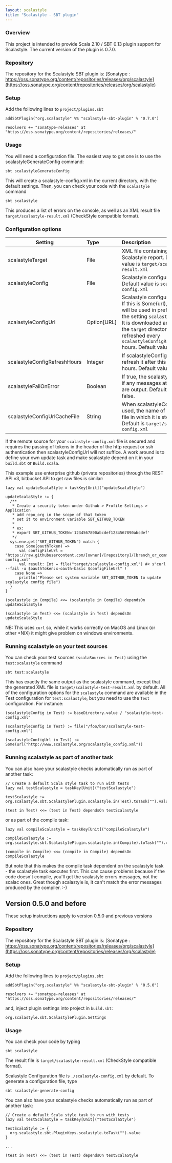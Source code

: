 ```yaml
---
layout: scalastyle
title: "Scalastyle - SBT plugin"
---
```


### Overview

This project is intended to provide Scala 2.10 / SBT 0.13 plugin support for Scalastyle. The current version of the plugin is 0.7.0.

### Repository

The repository for the Scalastyle SBT plugin is: [Sonatype : https://oss.sonatype.org/content/repositories/releases/org/scalastyle](https://oss.sonatype.org/content/repositories/releases/org/scalastyle)

### Setup

Add the following lines to `project/plugins.sbt`

    addSbtPlugin("org.scalastyle" %% "scalastyle-sbt-plugin" % "0.7.0")

    resolvers += "sonatype-releases" at "https://oss.sonatype.org/content/repositories/releases/"

### Usage

You will need a configuration file. The easiest way to get one is to use the scalastyleGenerateConfig command:

    sbt scalastyleGenerateConfig

This will create a scalastyle-config.xml in the current directory, with the default settings. Then, you can check your code with the `scalastyle` command

    sbt scalastyle

This produces a list of errors on the console, as well as an XML result file `target/scalastyle-result.xml` (CheckStyle compatible format).

### Configuration options

|Setting                     |Type         |Description|
| -------------------------- |:----------- |:--------- |
|scalastyleTarget            |File         |XML file containing the Scalastyle report. Default value is `target/scalastyle-result.xml`
|scalastyleConfig            |File         |Scalastyle configuration. Default value is `scalastyle-config.xml`
|scalastyleConfigUrl         |Option\[URL\]|Scalastyle configuration URL. If this is Some(url), then this will be used in preference to the setting `scalastyleConfig`. It is downloaded and stored in the `target` directory, and refreshed every `scalastyleConfigRefreshHours` hours. Default value is `None`.
|scalastyleConfigRefreshHours|Integer      |If scalastyleConfigUrl is set, refresh it after this number of hours. Default value is 24.
|scalastyleFailOnError       |Boolean      |If true, the scalastyle task fails if any messages at error level are output. Default value is false.
|scalastyleConfigUrlCacheFile|String       |When scalastyleConfigUrl is used, the name of the local file in which it is stored. Default is `target/scalastyle-config.xml`

If the remote source for your `scalastyle-config.xml` file is secured and requires the passing of tokens in the header of the http request or ssh authentication then scalastyleConfigUrl will not suffice. A work around is to define your own update task and make scalastyle depend on it in your `build.sbt` or `Build.scala`.

This example use enterprise github (private repositories) through the REST API v3,  bitbucket API to get raw files is similar:

    lazy val updateScalaStyle = taskKey[Unit]("updateScalaStyle")

    updateScalaStyle := {
      /**
       * Create a security token under Github > Profile Settings > Application
       * add repo_org in the scope of that token
       * set it to environment variable SBT_GITHUB_TOKEN
       *
       * ex:
       * export SBT_GITHUB_TOKEN='1234567890abcdef1234567890abcdef'
       */
      sys.env.get("SBT_GITHUB_TOKEN") match {
        case Some(oauthToken) =>
          val configFileUrl = "https://raw.githubusercontent.com/[owner]/[repository]/[branch_or_commit]/[path]/scalastyle-config.xml"
          val result: Int = file("target/scalastyle-config.xml") #< s"curl --fail -u $oauthToken:x-oauth-basic $configFileUrl" !
        case None =>
          println("Please set system variable SBT_GITHUB_TOKEN to update scalastyle config file")
      }
    }

    (scalastyle in Compile) <<= (scalastyle in Compile) dependsOn updateScalaStyle

    (scalastyle in Test) <<= (scalastyle in Test) dependsOn updateScalaStyle

NB: This uses `curl` so, while it works correctly on MacOS and Linux (or other \*NIX) it might give problem on windows environments.

### Running scalastyle on your test sources

You can check your test sources `(scalaSources in Test)` using the `test:scalastyle` command

    sbt test:scalastyle

This has exactly the same output as the scalastyle command, except that the generated XML file is `target/scalastyle-test-result.xml` by default. All of the configuration options for the `scalastyle` command are available in the Test configuration for `test:scalastyle`, but you need to use the `Test` configuration. For instance:

    (scalastyleConfig in Test) := baseDirectory.value / "scalastyle-test-config.xml"

    (scalastyleConfig in Test) := file("/foo/bar/scalastyle-test-config.xml")

    (scalastyleConfigUrl in Test) := Some(url("http://www.scalastyle.org/scalastyle_config.xml"))

### Running scalastyle as part of another task

You can also have your scalastyle checks automatically run as part of another task:

    // Create a default Scala style task to run with tests
    lazy val testScalastyle = taskKey[Unit]("testScalastyle")

    testScalastyle := org.scalastyle.sbt.ScalastylePlugin.scalastyle.in(Test).toTask("").value

    (test in Test) <<= (test in Test) dependsOn testScalastyle

or as part of the compile task:

    lazy val compileScalastyle = taskKey[Unit]("compileScalastyle")

    compileScalastyle := org.scalastyle.sbt.ScalastylePlugin.scalastyle.in(Compile).toTask("").value

    (compile in Compile) <<= (compile in Compile) dependsOn compileScalastyle

But note that this makes the compile task dependent on the scalastyle task - the scalastyle task executes first. This can cause problems because if the code doesn't compile, you'll get the scalastyle errors messages, not the scalac ones. Great though scalastyle is, it can't match the error messages produced by the compiler. :-)

## Version 0.5.0 and before

These setup instructions apply to version 0.5.0 and previous versions

### Repository

The repository for the Scalastyle SBT plugin is: [Sonatype : https://oss.sonatype.org/content/repositories/releases/org/scalastyle](https://oss.sonatype.org/content/repositories/releases/org/scalastyle)

### Setup

Add the following lines to `project/plugins.sbt`

    addSbtPlugin("org.scalastyle" %% "scalastyle-sbt-plugin" % "0.5.0")

    resolvers += "sonatype-releases" at "https://oss.sonatype.org/content/repositories/releases/"

and, inject plugin settings into project in `build.sbt`:

    org.scalastyle.sbt.ScalastylePlugin.Settings

### Usage

You can check your code by typing

    sbt scalastyle

The result file is `target/scalastyle-result.xml` (CheckStyle compatible format).

Scalastyle Configuration file is `./scalastyle-config.xml` by default.
To generate a configuration file, type 

    sbt scalastyle-generate-config
    
You can also have your scalastyle checks automatically run as part of another task:

    // Create a default Scala style task to run with tests
    lazy val testScalaStyle = taskKey[Unit]("testScalaStyle")
    
    testScalaStyle := {
      org.scalastyle.sbt.PluginKeys.scalastyle.toTask("").value
    }
    
    ...

    (test in Test) <<= (test in Test) dependsOn testScalaStyle

